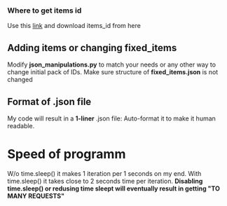 ### Where to get items id

Use this [link](https://github.com/ModestSerhat/cs2-marketplace-ids/tree/main) and download items_id from here

## Adding items or changing fixed_items

Modify **json_manipulations.py** to match your needs or any other way to change initial pack of IDs. Make sure structure of **fixed_items.json** is not changed

## Format of .json file

My code will result in a **1-liner** .json file: Auto-format it to make it human readable.

# Speed of programm

W/o time.sleep() it makes 1 iteration per 1 seconds on my end. With time.sleep() it takes close to 2 seconds time per iteration.
**Disabling time.sleep() or redusing time sleept will eventually result in getting "TO MANY REQUESTS"**

